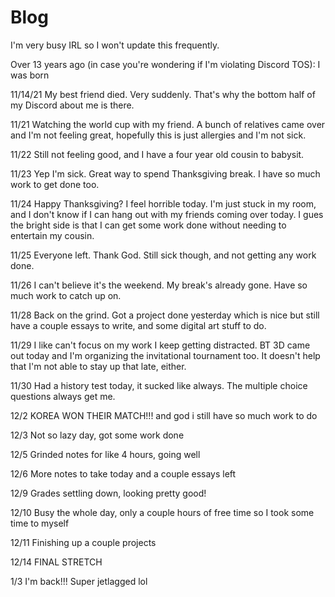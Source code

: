 # Blog

I'm very busy IRL so I won't update this frequently.

Over 13 years ago (in case you're wondering if I'm violating Discord TOS): I was born

11/14/21 My best friend died. Very suddenly. That's why the bottom half of my Discord about me is there.

11/21 Watching the world cup with my friend. A bunch of relatives came over and I'm not feeling great, hopefully this is just allergies and I'm not sick.

11/22 Still not feeling good, and I have a four year old cousin to babysit.

11/23 Yep I'm sick. Great way to spend Thanksgiving break. I have so much work to get done too.

11/24 Happy Thanksgiving? I feel horrible today. I'm just stuck in my room, and I don't know if I can hang out with my friends coming over today. I gues the bright side is that I can get some work done without needing to entertain my cousin.

11/25 Everyone left. Thank God. Still sick though, and not getting any work done.

11/26 I can't believe it's the weekend. My break's already gone. Have so much work to catch up on.

11/28 Back on the grind. Got a project done yesterday which is nice but still have a couple essays to write, and some digital art stuff to do.

11/29 I like can't focus on my work I keep getting distracted. BT 3D came out today and I'm organizing the invitational tournament too. It doesn't help that I'm not able to stay up that late, either.

11/30 Had a history test today, it sucked like always. The multiple choice questions always get me.

12/2 KOREA WON THEIR MATCH!!! and god i still have so much work to do

12/3 Not so lazy day, got some work done

12/5 Grinded notes for like 4 hours, going well

12/6 More notes to take today and a couple essays left

12/9 Grades settling down, looking pretty good!

12/10 Busy the whole day, only a couple hours of free time so I took some time to myself

12/11 Finishing up a couple projects

12/14 FINAL STRETCH

1/3 I'm back!!! Super jetlagged lol
